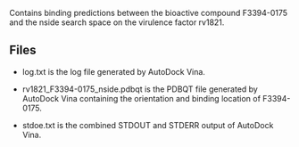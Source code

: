 Contains binding predictions between the bioactive compound F3394-0175 and the nside search space on the virulence factor rv1821.

## Files

- log.txt is the log file generated by AutoDock Vina.

- rv1821_F3394-0175_nside.pdbqt is the PDBQT file generated by AutoDock Vina containing the orientation and binding location of F3394-0175.

- stdoe.txt is the combined STDOUT and STDERR output of AutoDock Vina.

